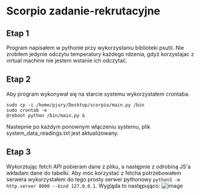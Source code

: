 # Scorpio zadanie-rekrutacyjne

## Etap 1
Program napisałem w pythonie przy wykorzystaniu biblioteki psutil. Nie zrobiłem jedynie odczytu temperatury każdego rdzenia, gdyż korzystajac z virtual machine nie jestem wstanie ich odczytać.


## Etap 2
Aby program wykonywał się na starcie systemu wykorzystałem crontaba.
```
sudo cp -i /home/pjury/Desktop/scorpio/main.py /bin
sudo crontab -e
@reboot python /bin/main.py &
```
Nastepnie po każdym ponownym włączeniu systemu, plik system_data_readings.txt jest aktualizowany.


## Etap 3
Wykorztując fetch API pobieram dane z pliku, a następnie z odrobiną JS'a wkładam dane do tabelki. Aby móc korzystać z fetcha potrzebowałem serwera wykorzystałem do tego  prosty serwer pythonowy ```python3 -m http.server 8000 --bind 127.0.0.1```. Wygląda to następująco:
![image](https://user-images.githubusercontent.com/77162184/192109430-8b7f01bc-a299-445b-8a14-ac634776adc1.png)
